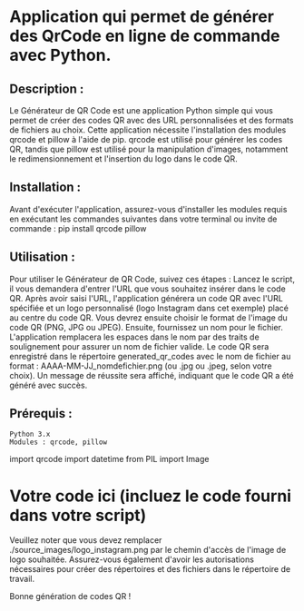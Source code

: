 # Application qui permet de générer des QrCode en ligne de commande avec Python.
## Description :
Le Générateur de QR Code est une application Python simple qui vous permet de créer des codes QR avec des URL personnalisées et des formats de fichiers au choix. Cette application nécessite l'installation des modules qrcode et pillow à l'aide de pip. qrcode est utilisé pour générer les codes QR, tandis que pillow est utilisé pour la manipulation d'images, notamment le redimensionnement et l'insertion du logo dans le code QR.

## Installation :
Avant d'exécuter l'application, assurez-vous d'installer les modules requis en exécutant les commandes suivantes dans votre terminal ou invite de commande :
pip install qrcode pillow

## Utilisation :
Pour utiliser le Générateur de QR Code, suivez ces étapes :
Lancez le script, il vous demandera d'entrer l'URL que vous souhaitez insérer dans le code QR.
Après avoir saisi l'URL, l'application générera un code QR avec l'URL spécifiée et un logo personnalisé (logo Instagram dans cet exemple) placé au centre du code QR.
Vous devrez ensuite choisir le format de l'image du code QR (PNG, JPG ou JPEG).
Ensuite, fournissez un nom pour le fichier. L'application remplacera les espaces dans le nom par des traits de soulignement pour assurer un nom de fichier valide.
Le code QR sera enregistré dans le répertoire generated_qr_codes avec le nom de fichier au format : AAAA-MM-JJ_nomdefichier.png (ou .jpg ou .jpeg, selon votre choix).
Un message de réussite sera affiché, indiquant que le code QR a été généré avec succès.

## Prérequis :
    Python 3.x
    Modules : qrcode, pillow
    
import qrcode
import datetime
from PIL import Image
# Votre code ici (incluez le code fourni dans votre script)

Veuillez noter que vous devez remplacer ./source_images/logo_instagram.png par le chemin d'accès de l'image de logo souhaitée. Assurez-vous également d'avoir les autorisations nécessaires pour créer des répertoires et des fichiers dans le répertoire de travail.

Bonne génération de codes QR !
